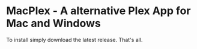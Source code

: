 # MacPlex - A alternative Plex App for Mac and Windows

To install simply download the latest release. That's all.
